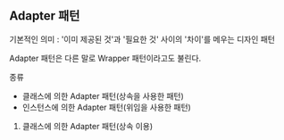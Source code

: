 ## Adapter 패턴

기본적인 의미 : '이미 제공된 것'과 '필요한 것' 사이의 '차이'를 메우는 디자인 패턴

Adapter 패턴은 다른 말로 Wrapper 패턴이라고도 불린다.

종류
- 클래스에 의한 Adapter 패턴(상속을 사용한 패턴)
- 인스턴스에 의한 Adapter 패턴(위임을 사용한 패턴)

1. 클래스에 의한 Adapter 패턴(상속 이용)




